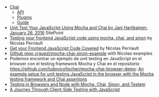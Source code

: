 * [Chai](https://chaijs.com/)
  - [API](https://chaijs.com/api/)
  - [Plugins](https://chaijs.com/plugins) 
  - [Guide](https://chaijs.com/guide/)
* [Unit Test Your JavaScript Using Mocha and Chai by Jani Hartikainen, January 26, 2016](https://www.sitepoint.com/unit-test-javascript-mocha-chai/) SitePoint
*   [Testing your frontend JavaScript code using mocha, chai, and sinon](https://nicolas.perriault.net/code/2013/testing-frontend-javascript-code-using-mocha-chai-and-sinon/) by Nicolas Perriault
*   [Get your Frontend JavaScript Code Covered](https://nicolas.perriault.net/code/2013/get-your-frontend-javascript-code-covered/) by Nicolas Perriault
*   [Github repo crguezl/mocha-chai-sinon-example](https://github.com/crguezl/mocha-chai-sinon-example) with Nicolas examples
*   Podemos encontrar un ejemplo de unit testing en JavaScript en el
    browser con el testing framework Mocha y Chai en el repositorio
    <https://github.com/ludovicofischer/mocha-chai-browser-demo>: [An example setup for unit testing JavaScript in the browser with the Mocha testing framework and Chai assertions](https://github.com/ludovicofischer/mocha-chai-browser-demo)
*   [Testing in Browsers and Node with Mocha, Chai, Sinon, and
    Testem](https://www.kenpowers.net/blog/testing-in-browsers-and-node/)
* [A Journey Through Client-Side Testing with JavaScript](https://developer.telerik.com/featured/journey-client-side-testing-javascript/)

